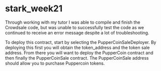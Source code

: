 # stark_week21

Through working with my tutor I was able to compile and finish the Crowdsale code, but was unable to successfully test the code as we continued to receive an error message despite a lot of troubleshooting.

To deploy this contract, start by selecting the PupperCoinSaleDeployer. By deploying this first you will obtain the token_address and the token sale address. From there you will want to deploy the PupperCoin contract and then finally the PupperCoinSale contract. The PupperCoinSale address should allow you to purchase Puppercoin tokens.